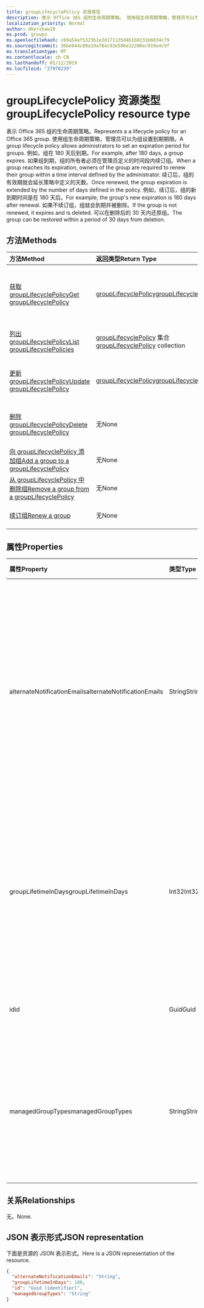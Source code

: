 ```yaml
---
title: groupLifecyclePolicy 资源类型
description: 表示 Office 365 组的生命周期策略。 使用组生命周期策略，管理员可以为组设置到期期限。 例如，组在 180 天后到期。 如果组到期，组的所有者必须在管理员定义的时间段内续订组。 续订后，组的有效期就会延长策略中定义的天数。 例如，续订后，组的新到期时间是在 180 天后。 如果不续订组，组就会到期并被删除。 可以在删除后的 30 天内还原组。
localization_priority: Normal
author: dkershaw10
ms.prod: groups
ms.openlocfilehash: c69a54ef5323b1e3d171135d4b1b0231b6834c79
ms.sourcegitcommit: 36be044c89a19af84c93e586e22200ec919e4c9f
ms.translationtype: MT
ms.contentlocale: zh-CN
ms.lasthandoff: 01/12/2019
ms.locfileid: "27970239"
---
```

# <a name="grouplifecyclepolicy-resource-type"></a><span data-ttu-id="a64a9-110">groupLifecyclePolicy 资源类型</span><span class="sxs-lookup"><span data-stu-id="a64a9-110">groupLifecyclePolicy resource type</span></span>

<span data-ttu-id="a64a9-111">表示 Office 365 组的生命周期策略。</span><span class="sxs-lookup"><span data-stu-id="a64a9-111">Represents a a lifecycle policy for an Office 365 group.</span></span> <span data-ttu-id="a64a9-112">使用组生命周期策略，管理员可以为组设置到期期限。</span><span class="sxs-lookup"><span data-stu-id="a64a9-112">A group lifecycle policy allows administrators to set an expiration period for groups.</span></span> <span data-ttu-id="a64a9-113">例如，组在 180 天后到期。</span><span class="sxs-lookup"><span data-stu-id="a64a9-113">For example, after 180 days, a group expires.</span></span> <span data-ttu-id="a64a9-114">如果组到期，组的所有者必须在管理员定义的时间段内续订组。</span><span class="sxs-lookup"><span data-stu-id="a64a9-114">When a group reaches its expiration, owners of the group are required to renew their group within a time interval defined by the administrator.</span></span> <span data-ttu-id="a64a9-115">续订后，组的有效期就会延长策略中定义的天数。</span><span class="sxs-lookup"><span data-stu-id="a64a9-115">Once renewed, the group expiration is extended by the number of days defined in the policy.</span></span> <span data-ttu-id="a64a9-116">例如，续订后，组的新到期时间是在 180 天后。</span><span class="sxs-lookup"><span data-stu-id="a64a9-116">For example, the group's new expiration is 180 days after renewal.</span></span> <span data-ttu-id="a64a9-117">如果不续订组，组就会到期并被删除。</span><span class="sxs-lookup"><span data-stu-id="a64a9-117">If the group is not renewed, it expires and is deleted.</span></span> <span data-ttu-id="a64a9-118">可以在删除后的 30 天内还原组。</span><span class="sxs-lookup"><span data-stu-id="a64a9-118">The group can be restored within a period of 30 days from deletion.</span></span>

## <a name="methods"></a><span data-ttu-id="a64a9-119">方法</span><span class="sxs-lookup"><span data-stu-id="a64a9-119">Methods</span></span>

| <span data-ttu-id="a64a9-120">方法</span><span class="sxs-lookup"><span data-stu-id="a64a9-120">Method</span></span> | <span data-ttu-id="a64a9-121">返回类型</span><span class="sxs-lookup"><span data-stu-id="a64a9-121">Return Type</span></span> | <span data-ttu-id="a64a9-122">说明</span><span class="sxs-lookup"><span data-stu-id="a64a9-122">Description</span></span> |
|:---------------|:--------|:----------|
|[<span data-ttu-id="a64a9-123">获取 groupLifecyclePolicy</span><span class="sxs-lookup"><span data-stu-id="a64a9-123">Get groupLifecyclePolicy</span></span>](../api/grouplifecyclepolicy-get.md) | [<span data-ttu-id="a64a9-124">groupLifecyclePolicy</span><span class="sxs-lookup"><span data-stu-id="a64a9-124">groupLifecyclePolicy</span></span>](grouplifecyclepolicy.md) |<span data-ttu-id="a64a9-125">读取 groupLifecyclePolicy 对象的属性和关系。</span><span class="sxs-lookup"><span data-stu-id="a64a9-125">Read properties and relationships of a groupLifecyclePolicy object.</span></span>|
|[<span data-ttu-id="a64a9-126">列出 groupLifecyclePolicy</span><span class="sxs-lookup"><span data-stu-id="a64a9-126">List groupLifecyclePolicies</span></span>](../api/grouplifecyclepolicy-list.md) | <span data-ttu-id="a64a9-127">[groupLifecyclePolicy](grouplifecyclepolicy.md) 集合</span><span class="sxs-lookup"><span data-stu-id="a64a9-127">[groupLifecyclePolicy](grouplifecyclepolicy.md) collection</span></span> | <span data-ttu-id="a64a9-128">列出所有 groupLifecyclePolicy。</span><span class="sxs-lookup"><span data-stu-id="a64a9-128">List all the groupLifecyclePolicies.</span></span> |
|[<span data-ttu-id="a64a9-129">更新 groupLifecyclePolicy</span><span class="sxs-lookup"><span data-stu-id="a64a9-129">Update groupLifecyclePolicy</span></span>](../api/grouplifecyclepolicy-update.md) | [<span data-ttu-id="a64a9-130">groupLifecyclePolicy</span><span class="sxs-lookup"><span data-stu-id="a64a9-130">groupLifecyclePolicy</span></span>](grouplifecyclepolicy.md) | <span data-ttu-id="a64a9-131">更新 groupLifecyclePolicy 对象。</span><span class="sxs-lookup"><span data-stu-id="a64a9-131">Update a groupLifecyclePolicy object.</span></span> |
|[<span data-ttu-id="a64a9-132">删除 groupLifecyclePolicy</span><span class="sxs-lookup"><span data-stu-id="a64a9-132">Delete groupLifecyclePolicy</span></span>](../api/grouplifecyclepolicy-delete.md) | <span data-ttu-id="a64a9-133">无</span><span class="sxs-lookup"><span data-stu-id="a64a9-133">None</span></span> | <span data-ttu-id="a64a9-134">删除 groupLifecyclePolicy 对象。</span><span class="sxs-lookup"><span data-stu-id="a64a9-134">Delete a groupLifecyclePolicy object.</span></span> |
|[<span data-ttu-id="a64a9-135">向 groupLifecyclePolicy 添加组</span><span class="sxs-lookup"><span data-stu-id="a64a9-135">Add a group to a groupLifecyclePolicy</span></span>](../api/grouplifecyclepolicy-addgroup.md)|<span data-ttu-id="a64a9-136">无</span><span class="sxs-lookup"><span data-stu-id="a64a9-136">None</span></span>| <span data-ttu-id="a64a9-137">向生命周期策略添加组</span><span class="sxs-lookup"><span data-stu-id="a64a9-137">Add a group to a lifecycle policy</span></span> |
|[<span data-ttu-id="a64a9-138">从 groupLifecyclePolicy 中删除组</span><span class="sxs-lookup"><span data-stu-id="a64a9-138">Remove a group from a groupLifecyclePolicy</span></span>](../api/grouplifecyclepolicy-removegroup.md)|<span data-ttu-id="a64a9-139">无</span><span class="sxs-lookup"><span data-stu-id="a64a9-139">None</span></span>| <span data-ttu-id="a64a9-140">从生命周期策略中删除组</span><span class="sxs-lookup"><span data-stu-id="a64a9-140">Remove a group to a lifecycle policy.</span></span> |
|[<span data-ttu-id="a64a9-141">续订组</span><span class="sxs-lookup"><span data-stu-id="a64a9-141">Renew a group</span></span>](../api/grouplifecyclepolicy-renewgroup.md)|<span data-ttu-id="a64a9-142">无</span><span class="sxs-lookup"><span data-stu-id="a64a9-142">None</span></span>| <span data-ttu-id="a64a9-143">续订组的到期日期。</span><span class="sxs-lookup"><span data-stu-id="a64a9-143">Renew a group's expiration date.</span></span> |

## <a name="properties"></a><span data-ttu-id="a64a9-144">属性</span><span class="sxs-lookup"><span data-stu-id="a64a9-144">Properties</span></span>

| <span data-ttu-id="a64a9-145">属性</span><span class="sxs-lookup"><span data-stu-id="a64a9-145">Property</span></span> | <span data-ttu-id="a64a9-146">类型</span><span class="sxs-lookup"><span data-stu-id="a64a9-146">Type</span></span> | <span data-ttu-id="a64a9-147">说明</span><span class="sxs-lookup"><span data-stu-id="a64a9-147">Description</span></span> |
|:---------------|:--------|:----------|
|<span data-ttu-id="a64a9-148">alternateNotificationEmails</span><span class="sxs-lookup"><span data-stu-id="a64a9-148">alternateNotificationEmails</span></span>|<span data-ttu-id="a64a9-149">String</span><span class="sxs-lookup"><span data-stu-id="a64a9-149">String</span></span>| <span data-ttu-id="a64a9-150">针对没有所有者的组向其发送通知的电子邮件地址列表。</span><span class="sxs-lookup"><span data-stu-id="a64a9-150">List of email address to send notifications for groups without owners.</span></span> <span data-ttu-id="a64a9-151">可以用分号隔开电子邮件地址，从而定义多个电子邮件地址。</span><span class="sxs-lookup"><span data-stu-id="a64a9-151">Multiple email address can be defined by separating email address with a semicolon.</span></span> |
|<span data-ttu-id="a64a9-152">groupLifetimeInDays</span><span class="sxs-lookup"><span data-stu-id="a64a9-152">groupLifetimeInDays</span></span>|<span data-ttu-id="a64a9-153">Int32</span><span class="sxs-lookup"><span data-stu-id="a64a9-153">Int32</span></span>| <span data-ttu-id="a64a9-154">还剩多少天组就到期且需要续订。</span><span class="sxs-lookup"><span data-stu-id="a64a9-154">Number of days before a group expires and needs to be renewed.</span></span> <span data-ttu-id="a64a9-155">续订后，组的有效期就会延长定义的天数。</span><span class="sxs-lookup"><span data-stu-id="a64a9-155">Once renewed, the group expiration is extended by the number of days defined.</span></span> |
|<span data-ttu-id="a64a9-156">id</span><span class="sxs-lookup"><span data-stu-id="a64a9-156">id</span></span>|<span data-ttu-id="a64a9-157">Guid</span><span class="sxs-lookup"><span data-stu-id="a64a9-157">Guid</span></span>| <span data-ttu-id="a64a9-158">策略的唯一标识符。</span><span class="sxs-lookup"><span data-stu-id="a64a9-158">A unique identifier for a policy.</span></span> <span data-ttu-id="a64a9-159">只读。</span><span class="sxs-lookup"><span data-stu-id="a64a9-159">Read-only.</span></span>|
|<span data-ttu-id="a64a9-160">managedGroupTypes</span><span class="sxs-lookup"><span data-stu-id="a64a9-160">managedGroupTypes</span></span>|<span data-ttu-id="a64a9-161">String</span><span class="sxs-lookup"><span data-stu-id="a64a9-161">String</span></span>| <span data-ttu-id="a64a9-162">到期策略适用的组类型。</span><span class="sxs-lookup"><span data-stu-id="a64a9-162">The group type for which the expiration policy applies.</span></span> <span data-ttu-id="a64a9-163">可取值为 **All**、**Selected** 或 **None**。</span><span class="sxs-lookup"><span data-stu-id="a64a9-163">Possible values are **All**, **Selected** or **None**.</span></span> |

## <a name="relationships"></a><span data-ttu-id="a64a9-164">关系</span><span class="sxs-lookup"><span data-stu-id="a64a9-164">Relationships</span></span>

<span data-ttu-id="a64a9-165">无。</span><span class="sxs-lookup"><span data-stu-id="a64a9-165">None.</span></span>

## <a name="json-representation"></a><span data-ttu-id="a64a9-166">JSON 表示形式</span><span class="sxs-lookup"><span data-stu-id="a64a9-166">JSON representation</span></span>

<span data-ttu-id="a64a9-167">下面是资源的 JSON 表示形式。</span><span class="sxs-lookup"><span data-stu-id="a64a9-167">Here is a JSON representation of the resource.</span></span>

<!-- {
  "blockType": "resource",
  "optionalProperties": [

  ],
  "@odata.type": "microsoft.graph.groupLifecyclePolicy"
}-->

```json
{
  "alternateNotificationEmails": "String",
  "groupLifetimeInDays": 180,
  "id": "Guid (identifier)",
  "managedGroupTypes": "String"
}

```

<!-- uuid: 8fcb5dbc-d5aa-4681-8e31-b001d5168d79
2015-10-25 14:57:30 UTC -->
<!-- {
  "type": "#page.annotation",
  "description": "groupLifecyclePolicy resource",
  "keywords": "",
  "section": "documentation",
  "tocPath": ""
}-->
